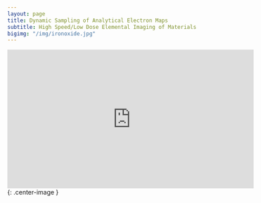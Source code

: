 ```yaml
---
layout: page
title: Dynamic Sampling of Analytical Electron Maps
subtitle: High Speed/Low Dose Elemental Imaging of Materials
bigimg: "/img/ironoxide.jpg"
---
```


<iframe width="560" height="315" src="https://www.youtube.com/embed/GqyyLX3Q29Y?rel=0" frameborder="0" allow="autoplay; encrypted-media" allowfullscreen></iframe>{: .center-image }

